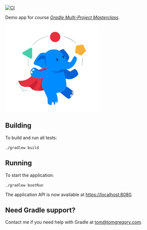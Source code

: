 [![CI](https://github.com/tkgregory/gradle-multi-project-masterclass/actions/workflows/gradle.yml/badge.svg)](https://github.com/tkgregory/gradle-multi-project-masterclass/actions/workflows/gradle.yml)

Demo app for course *[Gradle Multi-Project Masterclass](https://learn.tomgregory.com/courses/gradle-multi-project-masterclass)*.

[<img src="juggling elephant.png" width="300" align="left"/>](https://learn.tomgregory.com/courses/gradle-multi-project-masterclass)

<br clear="left"/>

## Building

To build and run all tests:

`./gradlew build`

## Running

To start the application:

`./gradlew bootRun`

The application API is now available at [https://localhost:8080](https://localhost:8080).

## Need Gradle support?
Contact me if you need help with Gradle at [tom@tomgregory.com](mailto:tom@tomgregory.com).